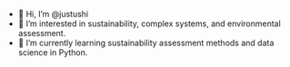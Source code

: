 - 👋 Hi, I’m @justushi
- 👀 I’m interested in sustainability, complex systems, and environmental assessment.
- 🌱 I’m currently learning sustainability assessment methods and data science in Python.
